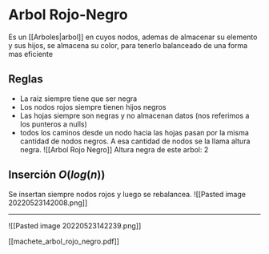 # Arbol Rojo-Negro
Es un [[Arboles|arbol]] en cuyos nodos, ademas de almacenar su elemento y sus hijos, se almacena su color, para tenerlo balanceado de una forma mas eficiente

## Reglas
- La raiz siempre tiene que ser negra
- Los nodos rojos siempre tienen hijos negros
- Las hojas siempre son negras y no almacenan datos (nos referimos a los punteros a nulls)
- todos los caminos desde un nodo hacia las hojas pasan por la misma cantidad de nodos negros. A esa cantidad de nodos se la llama altura negra.
![[Arbol Rojo Negro]]
Altura negra de este arbol: 2

## Inserción $O(log(n))$ 
Se insertan siempre nodos rojos y luego se rebalancea.
![[Pasted image 20220523142008.png]]

---
![[Pasted image 20220523142239.png]]

[[machete_arbol_rojo_negro.pdf]]